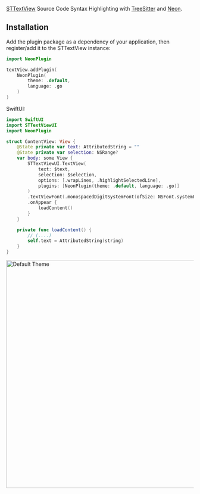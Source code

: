 [STTextView](https://github.com/krzyzanowskim/STTextView) Source Code Syntax Highlighting with [TreeSitter](https://tree-sitter.github.io/tree-sitter/) and [Neon](https://github.com/ChimeHQ/Neon).

## Installation

Add the plugin package as a dependency of your application, then register/add it to the STTextView instance:

```swift
import NeonPlugin

textView.addPlugin(
    NeonPlugin(
        theme: .default,
        language: .go
    )
)
```

SwiftUI:
```swift
import SwiftUI
import STTextViewUI
import NeonPlugin

struct ContentView: View {
    @State private var text: AttributedString = ""
    @State private var selection: NSRange?
    var body: some View {
        STTextViewUI.TextView(
            text: $text,
            selection: $selection,
            options: [.wrapLines, .highlightSelectedLine],
            plugins: [NeonPlugin(theme: .default, language: .go)]
        )
        .textViewFont(.monospacedDigitSystemFont(ofSize: NSFont.systemFontSize, weight: .regular))
        .onAppear {
            loadContent()
        }
    }

    private func loadContent() {
        // (....)
        self.text = AttributedString(string)
    }
}
```

<img width="612" alt="Default Theme" src="https://github.com/krzyzanowskim/STTextView-Plugin-Neon/assets/758033/03c35889-da7f-48c1-8982-77430eb69a20">

